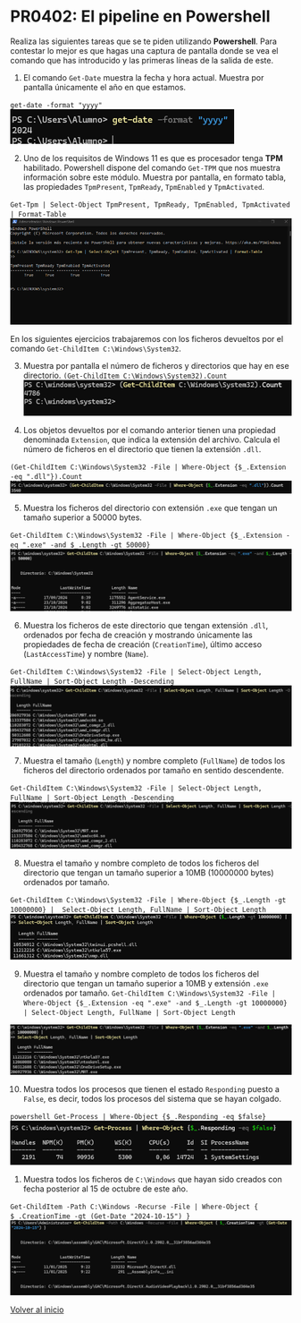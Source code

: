# PR0402: El pipeline en Powershell

Realiza las siguientes tareas que se te piden utilizando **Powershell**. Para contestar lo mejor es que hagas una captura de pantalla donde se vea el comando que has introducido y las primeras líneas de la salida de este.

1. El comando `Get-Date` muestra la fecha y hora actual. Muestra por pantalla únicamente el año en que estamos.

`get-date -format "yyyy"`
![alt text](image.png)

2. Uno de los requisitos de Windows 11 es que es procesador tenga **TPM** habilitado. Powershell dispone del comando `Get-TPM` que nos muestra información sobre este módulo. Muestra por pantalla, en formato tabla, las propiedades `TpmPresent`, `TpmReady`, `TpmEnabled` y `TpmActivated`.
   
`Get-Tpm | Select-Object TpmPresent, TpmReady, TpmEnabled, TpmActivated | Format-Table`
![alt text](image-1.png)

En los siguientes ejercicios trabajaremos con los ficheros devueltos por el comando `Get-ChildItem C:\Windows\System32`.

3. Muestra por pantalla el número de ficheros y directorios que hay en ese directorio.
`(Get-ChildItem C:\Windows\System32).Count`
![alt text](image-2.png)

4. Los objetos devueltos por el comando anterior tienen una propiedad denominada `Extension`, que indica la extensión del archivo. Calcula el número de ficheros en el directorio que tienen la extensión `.dll`.
   
`(Get-ChildItem C:\Windows\System32 -File | Where-Object {$_.Extension -eq ".dll"}).Count`
![alt text](image-3.png)

5. Muestra los ficheros del directorio con extensión `.exe` que tengan un tamaño superior a 50000 bytes.
   
`Get-ChildItem C:\Windows\System32 -File | Where-Object {$_.Extension -eq ".exe" -and $_.Length -gt 50000}`
![alt text](image-4.png)

6. Muestra los ficheros de este directorio que tengan extensión `.dll`, ordenados por fecha de creación y mostrando únicamente las propiedades de fecha de creación (`CreationTime`), último acceso (`LastAccessTime`) y nombre (`Name`).
   
`Get-ChildItem C:\Windows\System32 -File | Select-Object Length, FullName | Sort-Object Length -Descending`
![alt text](image-5.png)

7. Muestra el tamaño (`Length`) y nombre completo (`FullName`) de todos los ficheros del directorio ordenados por tamaño en sentido descendente.
   
`Get-ChildItem C:\Windows\System32 -File | Select-Object Length, FullName | Sort-Object Length -Descending`
![alt text](image-6.png)

8. Muestra el tamaño y nombre completo de todos los ficheros del directorio que tengan un tamaño superior a 10MB (10000000 bytes) ordenados por tamaño.

`Get-ChildItem C:\Windows\System32 -File | Where-Object {$_.Length -gt 10000000} | 
Select-Object Length, FullName | Sort-Object Length`
![alt text](image-7.png)

9.  Muestra el tamaño y nombre completo de todos los ficheros del directorio que tengan un tamaño superior a 10MB y extensión `.exe` ordenados por tamaño.
    `Get-ChildItem C:\Windows\System32 -File | Where-Object {$_.Extension -eq ".exe" -and $_.Length -gt 10000000} | Select-Object Length, FullName | Sort-Object Length`

![alt text](image-10.png)

10.   Muestra todos los procesos que tienen el estado `Responding` puesto a `False`, es decir, todos los procesos del sistema que se hayan colgado.

`powershell
Get-Process | Where-Object {$_.Responding -eq $false}`
![alt text](image-8.png)

1.    Muestra todos los ficheros de `C:\Windows` que hayan sido creados con fecha posterior al 15 de octubre de este año.

`Get-ChildItem -Path C:\Windows -Recurse -File | Where-Object { $_.CreationTime -gt (Get-Date "2024-10-15") }`
![alt text](image-11.png)

[Volver al inicio](./../../index.md)
